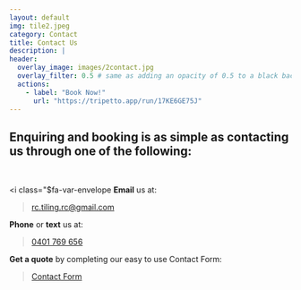 ```yaml
---
layout: default
img: tile2.jpeg
category: Contact
title: Contact Us
description: |
header:
  overlay_image: images/2contact.jpg
  overlay_filter: 0.5 # same as adding an opacity of 0.5 to a black background
  actions:
    - label: "Book Now!"
      url: "https://tripetto.app/run/17KE6GE75J"
---
```


## Enquiring and booking is as simple as contacting us through one of the following:

<br>

<i class="$fa-var-envelope</i>       **Email** us at:
> <rc.tiling.rc@gmail.com>

<i class="fas fa-phone-square"></i>      **Phone** or **text** us at:
> [0401 769 656](tel:04017696506)

<i class="fas fa-pen-square"></i>   **Get a quote** by completing our easy to use Contact Form:

> [Contact Form](https://tripetto.app/run/17KE6GE75J "Contact Form")
